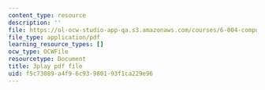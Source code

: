 ```yaml
---
content_type: resource
description: ''
file: https://ol-ocw-studio-app-qa.s3.amazonaws.com/courses/6-004-computation-structures-spring-2017/f5c73089a4f96c93980193f1ca229e96_q38KAGAKORk.pdf
file_type: application/pdf
learning_resource_types: []
ocw_type: OCWFile
resourcetype: Document
title: 3play pdf file
uid: f5c73089-a4f9-6c93-9801-93f1ca229e96
---
```


